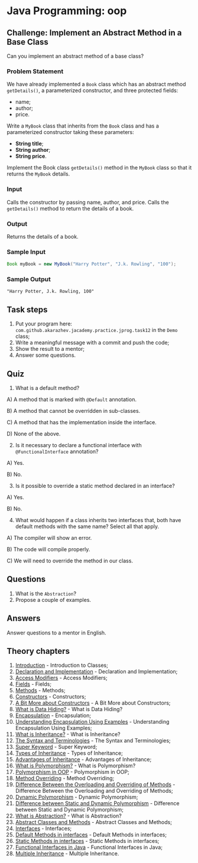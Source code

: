 # Java Programming: oop

## Challenge: Implement an Abstract Method in a Base Class

Can you implement an abstract method of a base class?

### Problem Statement

We have already implemented a `Book` class which has an abstract method `getDetails()`, a parameterized constructor, 
and three protected fields:
- name;
- author;
- price.

Write a `MyBook` class that inherits from the `Book` class and has a parameterized constructor taking these parameters:
- <b>String title</b>;
- <b>String author</b>;
- <b>String price</b>.

Implement the Book class `getDetails()` method in the `MyBook` class so that it returns the `MyBook` details.

### Input

Calls the constructor by passing name, author, and price.
Calls the `getDetails()` method to return the details of a book.

### Output

Returns the details of a book.

### Sample Input

```java
Book myBook = new MyBook("Harry Potter", "J.k. Rowling", "100");
```

### Sample Output

`
"Harry Potter, J.k. Rowling, 100"
`

## Task steps

1. Put your program here: `com.github.akarazhev.jacademy.practice.jprog.task12` in the `Demo` class;
2. Write a meaningful message with a commit and push the code;
3. Show the result to a mentor;
4. Answer some questions.

## Quiz

1. What is a default method?

A) A method that is marked with `@Default` annotation.

B) A method that cannot be overridden in sub-classes.

C) A method that has the implementation inside the interface.

D) None of the above.

2. Is it necessary to declare a functional interface with `@FunctionalInterface` annotation?

A) Yes.

B) No.

3. Is it possible to override a static method declared in an interface?

A) Yes. 

B) No.

4. What would happen if a class inherits two interfaces that, both have default methods with the same name? 
Select all that apply.

A) The compiler will show an error.

B) The code will compile properly.

C) We will need to override the method in our class.

## Questions

1. What is the `Abstraction`?
2. Propose a couple of examples. 

## Answers

Answer questions to a mentor in English.

## Theory chapters

1. [Introduction](../../../java-programming/doc/oop/chapter_1.md "Introduction to Classes") - Introduction to Classes;
2. [Declaration and Implementation](../../../java-programming/doc/oop/chapter_2.md "Declaration and Implementation") - Declaration and Implementation;
3. [Access Modifiers](../../../java-programming/doc/oop/chapter_3.md "Access Modifiers") - Access Modifiers;
4. [Fields](../../../java-programming/doc/oop/chapter_4.md "Fields") - Fields;
5. [Methods](../../../java-programming/doc/oop/chapter_5.md "Methods") - Methods;
6. [Constructors](../../../java-programming/doc/oop/chapter_6.md "Constructors") - Constructors;
7. [A Bit More about Constructors](../../../java-programming/doc/oop/chapter_7.md "A Bit More about Constructors") -
   A Bit More about Constructors;
8. [What is Data Hiding?](../../../java-programming/doc/oop/chapter_8.md "What is Data Hiding?") - What is Data Hiding?
9. [Encapsulation](../../../java-programming/doc/oop/chapter_9.md "Encapsulation") - Encapsulation;
10. [Understanding Encapsulation Using Examples](../../../java-programming/doc/oop/chapter_10.md "Understanding Encapsulation Using Examples") -
    Understanding Encapsulation Using Examples;
11. [What is Inheritance?](../../../java-programming/doc/oop/chapter_11.md "What is Inheritance?") - What is Inheritance?
12. [The Syntax and Terminologies](../../../java-programming/doc/oop/chapter_12.md "The Syntax and Terminologies") - The Syntax and Terminologies;
13. [Super Keyword](../../../java-programming/doc/oop/chapter_13.md "Super Keyword") - Super Keyword;
14. [Types of Inheritance](../../../java-programming/doc/oop/chapter_14.md "Types of Inheritance") - Types of Inheritance;
15. [Advantages of Inheritance](../../../java-programming/doc/oop/chapter_15.md "Advantages of Inheritance") - Advantages of Inheritance;
16. [What is Polymorphism?](../../../java-programming/doc/oop/chapter_16.md "What is Polymorphism?") - What is Polymorphism?
17. [Polymorphism in OOP](../../../java-programming/doc/oop/chapter_17.md "Polymorphism in OOP") - Polymorphism in OOP;
18. [Method Overriding](../../../java-programming/doc/oop/chapter_18.md "Method Overriding") - Method Overriding;
19. [Difference Between the Overloading and Overriding of Methods](../../../java-programming/doc/oop/chapter_19.md
    "Difference Between the Overloading and Overriding of Methods") -
    Difference Between the Overloading and Overriding of Methods;
20. [Dynamic Polymorphism](../../../java-programming/doc/oop/chapter_20.md "Dynamic Polymorphism") - Dynamic Polymorphism;
21. [Difference between Static and Dynamic Polymorphism](../../../java-programming/doc/oop/chapter_21.md
    "Difference between Static and Dynamic Polymorphism") -
    Difference between Static and Dynamic Polymorphism;
22. [What is Abstraction?](../../../java-programming/doc/oop/chapter_22.md "What is Abstraction?") - What is Abstraction?
23. [Abstract Classes and Methods](../../../java-programming/doc/oop/chapter_23.md "Abstract Classes and Methods") -
    Abstract Classes and Methods;
24. [Interfaces](../../../java-programming/doc/oop/chapter_24.md "Interfaces") - Interfaces;
25. [Default Methods in interfaces](../../../java-programming/doc/oop/chapter_25.md "Default Methods in interfaces") -
    Default Methods in interfaces;
26. [Static Methods in interfaces](../../../java-programming/doc/oop/chapter_26.md "Static Methods in interfaces") -
    Static Methods in interfaces;
27. [Functional Interfaces in Java](../../../java-programming/doc/oop/chapter_27.md "Functional Interfaces in Java") -
    Functional Interfaces in Java;
28. [Multiple Inheritance](../../../java-programming/doc/oop/chapter_28.md "Multiple Inheritance") - Multiple Inheritance.